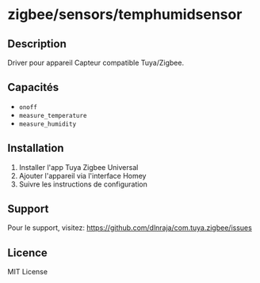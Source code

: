 # zigbee/sensors/temphumidsensor

## Description

Driver pour appareil Capteur compatible Tuya/Zigbee.

## Capacités

- `onoff`
- `measure_temperature`
- `measure_humidity`

## Installation

1. Installer l'app Tuya Zigbee Universal
2. Ajouter l'appareil via l'interface Homey
3. Suivre les instructions de configuration

## Support

Pour le support, visitez: https://github.com/dlnraja/com.tuya.zigbee/issues

## Licence

MIT License
